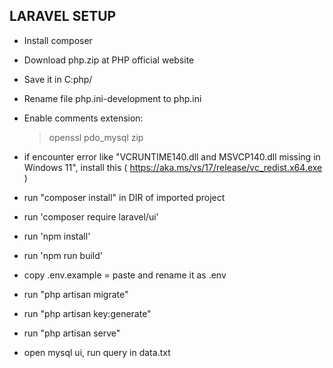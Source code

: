 ## LARAVEL SETUP

- Install composer
- Download php.zip at PHP official website
- Save it in C:php/
- Rename file php.ini-development to php.ini
- Enable comments extension:
    > openssl
    > pdo_mysql
    > zip

- if encounter error like "VCRUNTIME140.dll and MSVCP140.dll missing in Windows 11", install this ( https://aka.ms/vs/17/release/vc_redist.x64.exe )

- run "composer install" in DIR of imported project
- run 'composer require laravel/ui'
- run 'npm install'
- run 'npm run build'
- copy .env.example = paste and rename it as .env
- run "php artisan migrate"
- run "php artisan key:generate"
- run "php artisan serve"
- open mysql ui, run query in data.txt
